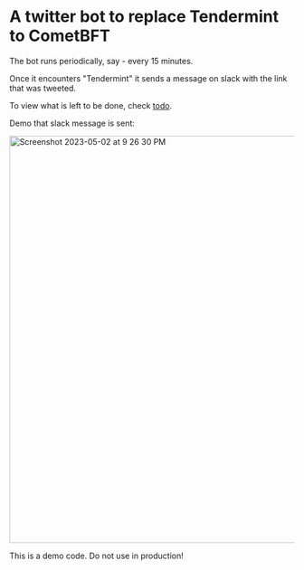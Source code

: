 # A twitter bot to replace Tendermint to CometBFT

The bot runs periodically, say - every 15 minutes.

Once it encounters "Tendermint" it sends a message on slack with the link that was tweeted.

To view what is left to be done, check [todo](https://github.com/alijnmerchant21/twitter-bot-cometbft/blob/main/todo.md).

Demo that slack message is sent:

<img width="720" alt="Screenshot 2023-05-02 at 9 26 30 PM" src="https://user-images.githubusercontent.com/44069404/235779241-e2a2ee4c-4757-4b03-a833-e2f61a014f56.png">

This is a demo code. Do not use in production!
